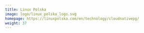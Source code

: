 ```yaml
---
title: Linux Polska
image: logo/linux_polska_logo.svg
homepage: https://linuxpolska.com/en/technology/cloudnativepg/
weight: 37
---
```

